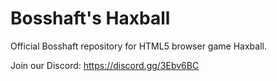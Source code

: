 # Bosshaft's Haxball
Official Bosshaft repository for HTML5 browser game Haxball.


Join our Discord: https://discord.gg/3Ebv6BC
